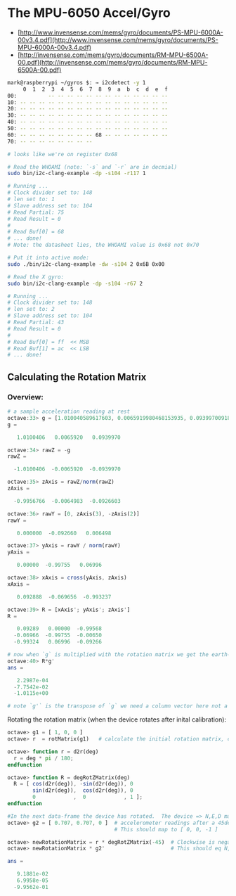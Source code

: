 # The MPU-6050 Accel/Gyro

- [http://www.invensense.com/mems/gyro/documents/PS-MPU-6000A-00v3.4.pdf](http://www.invensense.com/mems/gyro/documents/PS-MPU-6000A-00v3.4.pdf)
- [http://invensense.com/mems/gyro/documents/RM-MPU-6500A-00.pdf](http://invensense.com/mems/gyro/documents/RM-MPU-6500A-00.pdf)

```bash
mark@raspberrypi ~/gyros $: → i2cdetect -y 1
     0  1  2  3  4  5  6  7  8  9  a  b  c  d  e  f
00:          -- -- -- -- -- -- -- -- -- -- -- -- --
10: -- -- -- -- -- -- -- -- -- -- -- -- -- -- -- --
20: -- -- -- -- -- -- -- -- -- -- -- -- -- -- -- --
30: -- -- -- -- -- -- -- -- -- -- -- -- -- -- -- --
40: -- -- -- -- -- -- -- -- -- -- -- -- -- -- -- --
50: -- -- -- -- -- -- -- -- -- -- -- -- -- -- -- --
60: -- -- -- -- -- -- -- -- 68 -- -- -- -- -- -- --
70: -- -- -- -- -- -- -- --

# looks like we're on register 0x68
```

```bash
# Read the WHOAMI (note: `-s` and `-r` are in decmial)
sudo bin/i2c-clang-example -dp -s104 -r117 1

# Running ...
# Clock divider set to: 148
# len set to: 1
# Slave address set to: 104
# Read Partial: 75
# Read Result = 0
#
# Read Buf[0] = 68
# ... done!
# Note: the datasheet lies, the WHOAMI value is 0x68 not 0x70
```

```bash
# Put it into active mode:
sudo ./bin/i2c-clang-example -dw -s104 2 0x6B 0x00
```

```bash
# Read the X gyro:
sudo bin/i2c-clang-example -dp -s104 -r67 2

# Running ...
# Clock divider set to: 148
# len set to: 2
# Slave address set to: 104
# Read Partial: 43
# Read Result = 0
#
# Read Buf[0] = ff  << MSB
# Read Buf[1] = ac  << LSB
# ... done!
```


## Calculating the Rotation Matrix
### Overview:
```octave
# a sample acceleration reading at rest
octave:33> g = [1.010040589617603, 0.0065919980468153935, 0.09399700918607135]
g =

   1.0100406   0.0065920   0.0939970

octave:34> rawZ = -g
rawZ =

  -1.0100406  -0.0065920  -0.0939970

octave:35> zAxis = rawZ/norm(rawZ)
zAxis =

  -0.9956766  -0.0064983  -0.0926603

octave:36> rawY = [0, zAxis(3), -zAxis(2)]
rawY =

   0.000000  -0.092660   0.006498

octave:37> yAxis = rawY / norm(rawY)
yAxis =

   0.00000  -0.99755   0.06996

octave:38> xAxis = cross(yAxis, zAxis)
xAxis =

   0.092888  -0.069656  -0.993237

octave:39> R = [xAxis'; yAxis'; zAxis']
R =

   0.09289   0.00000  -0.99568
  -0.06966  -0.99755  -0.00650
  -0.99324   0.06996  -0.09266
```

```octave
# now when `g` is multiplied with the rotation matrix we get the earth-centric reading
octave:40> R*g'
ans =

   2.2987e-04
  -7.7542e-02
  -1.0115e+00

# note `g'` is the transpose of `g` we need a column vector here not a row vector
```

Rotating the rotation matrix (when the device rotates after inital calibration):
```octave
octave> g1 = [ 1, 0, 0 ]
octave> r  = rotMatrix(g1)   # calculate the initial rotation matrix, converting device => N,E,D coordinates

octave> function r = d2r(deg)
  r = deg * pi / 180;
endfunction

octave> function R = degRotZMatrix(deg)
  R = [ cos(d2r(deg)), -sin(d2r(deg)), 0
        sin(d2r(deg)),  cos(d2r(deg)), 0
        0            ,  0            , 1 ];
endfunction

#In the next data-frame the device has rotated.  The device => N,E,D mapping needs updated
octave> g2 = [ 0.707, 0.707, 0 ]  # accelerometer readings after a 45deg clockwise rotation about Z as determined by gyros.
                                  # This should map to [ 0, 0, -1 ]

octave> newRotationMatrix = r * degRotZMatrix(-45)  # Clockwise is negative
octave> newRotationMatrix * g2'                     # This should eq N,E,D [ 0, 0 , -1 ]

ans =

   9.1881e-02
   6.9958e-05
  -9.9562e-01
```
